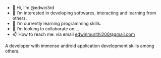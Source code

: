 - 👋 Hi, I’m @edwin3rd
- 👀 I’m interested in developing softwares, interacting and learning from others. 
- 🌱 I’m currently learning programming skills. 
- 💞️ I’m looking to collaborate on ...
- 📫 How to reach me: via email edwinmurithi200@gmail.com

<!---
edwin3rd/edwin3rd is a ✨ special ✨ repository because its `README.md` (this file) appears on your GitHub profile.
You can click the Preview link to take a look at your changes.
--->
A developer with immense android application development skills among others.
